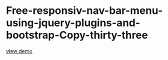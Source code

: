 # Free-responsiv-nav-bar-menu-using-jquery-plugins-and-bootstrap-Copy-thirty-three
<a href="http://webi4u.com/web/article/Free-responsiv-nav-bar-menu-using-jquery-plugins-and-bootstrap-Copy-thirty-three/">
  view demo
  </a>
